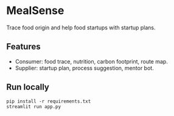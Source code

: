 
# MealSense

Trace food origin and help food startups with startup plans.

## Features
- Consumer: food trace, nutrition, carbon footprint, route map.
- Supplier: startup plan, process suggestion, mentor bot.

## Run locally
```
pip install -r requirements.txt
streamlit run app.py
```
